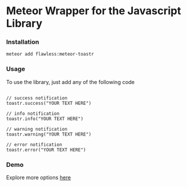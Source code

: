 # Meteor Wrapper for the Javascript Library #

### Installation ###

` meteor add flawless:meteor-toastr `

### Usage ###

To use the library, just add any of the following code

```

// success notification
toastr.success("YOUR TEXT HERE")

// info notification
toastr.info("YOUR TEXT HERE")

// warning notification
toastr.warning("YOUR TEXT HERE")

// error notification
toastr.error("YOUR TEXT HERE")

```

### Demo ###

Explore more options [here](http://codeseven.github.io/toastr/demo.html)

